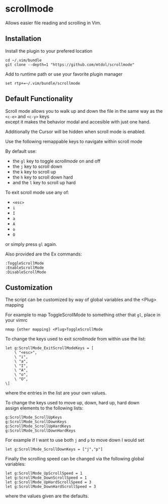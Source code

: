 # scrollmode
Allows easier file reading and scrolling in Vim.

## Installation
Install the plugin to your prefered location
```
cd ~/.vim/bundle
git clone --depth=1 "https://github.com/mtdol/scrollmode"
```
Add to runtime path or use your favorite plugin manager
```
set rtp+=~/.vim/bundle/scrollmode
```

## Default Functionality
Scroll mode allows you to walk up and down the file in the same way as the `<c-e>` and `<c-y>` keys  
except it makes the behavior modal and accesible with just one hand.

Additionally the Cursor will be hidden when scroll mode is enabled.

Use the following remappable keys to navigate within scroll mode

By default use:
* the `gl` key to toggle *scrollmode* on and off  
* the `j` key to scroll down  
* the `k` key to scroll up
* the `h` key to scroll down hard
* and the `l` key to scroll up hard

To exit scroll mode use any of:
* `<esc>`
* `i`
* `I`
* `a`
* `A`
* `o`
* `O`

or simply press `gl` again.

Also provided are the Ex commands:
```vimscript
:ToggleScrollMode
:EnableScrollMode
:DisableScrollMode
```


## Customization
The script can be customized by way of global variables and the \<Plug> mapping  
  
For example to map ToggleScrollMode to something other that `gl`, place in your vimrc
```vimscript
nmap {other mapping} <Plug>ToggleScrollMode
```

To change the keys used to exit _scrollmode_ from within use the list:
```vimscript
let g:ScrollMode_ExitScrollModeKeys = [
    \ "<esc>",
    \ "i",
    \ "a",
    \ "I",
    \ "A",
    \ "o",
    \ "O",
\]
```
where the entries in the list are your own values.


To change the keys used to move up, down, hard up, hard down  
assign elements to the following lists:
```vimscript
g:ScrollMode_ScrollUpKeys
g:ScrollMode_ScrollDownKeys
g:ScrollMode_ScrollUpHardKeys
g:ScrollMode_ScrollDownHardKeys
```
For example if I want to use both `j` and `p` to move down I would set
```vimscript
let g:ScrollMode_ScrollDownKeys = ["j","p"]
```

Finally the scrolling speed can be changed via the following global variables:
```vimscript
let g:ScrollMode_UpScrollSpeed = 1
let g:ScrollMode_DownScrollSpeed = 1
let g:ScrollMode_UpHardScrollSpeed = 3
let g:ScrollMode_DownHardScrollSpeed = 3
```
where the values given are the defaults.

